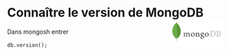 # **Connaître le version de MongoDB** <a href="../../"> <img src="https://github.com/MiKL5/BI/blob/master/assets/mongodb-ar21.svg" alt="MongoDB" align="right" height="64px"> </a>

Dans mongosh entrer
```sql
db.version();
```